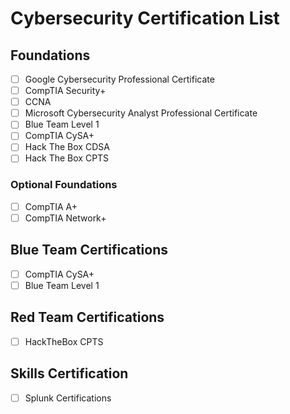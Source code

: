 # Cybersecurity Certification List

## Foundations
- [ ] Google Cybersecurity Professional Certificate
- [ ] CompTIA Security+
- [ ] CCNA
- [ ] Microsoft Cybersecurity Analyst Professional Certificate
- [ ] Blue Team Level 1
- [ ] CompTIA CySA+
- [ ] Hack The Box CDSA
- [ ] Hack The Box CPTS

### Optional Foundations
- [ ] CompTIA A+
- [ ] CompTIA Network+

## Blue Team Certifications
- [ ] CompTIA CySA+
- [ ] Blue Team Level 1

## Red Team Certifications
- [ ] HackTheBox CPTS

## Skills Certification
- [ ] Splunk Certifications
